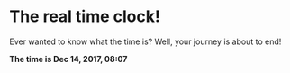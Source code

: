 # The real time clock!

Ever wanted to know what the time is? Well, your journey is about to end!

**The time is Dec 14, 2017, 08:07**